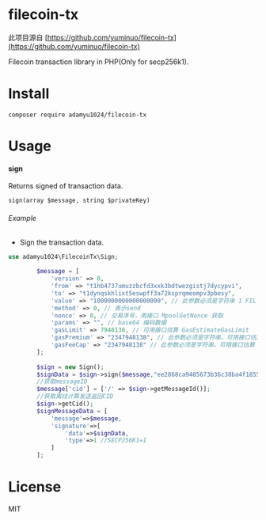 # filecoin-tx 
此项目源自 [https://github.com/yuminuo/filecoin-tx](https://github.com/yuminuo/filecoin-tx)

Filecoin transaction library in PHP(Only for secp256k1).

# Install

```
composer require adamyu1024/filecoin-tx
```

# Usage

#### sign

Returns signed of transaction data.

`sign(array $message, string $privateKey)`

###### Example

* Sign the transaction data.

```php
use adamyu1024\FilecoinTx\Sign;

        $message = [
            'version' => 0,
            'from' => "t1hb4737umuzzbcfd3xxk3bdtwezgistj7dycypvi",
            'to' => "t1dynqskhlixt5eswpff3a72ksprqmeompv3pbesy",
            'value' => "1000000000000000000", // 此参数必须是字符串 1 FIL
            'method' => 0, // 表示send
            'nonce' => 0, // 交易序号，用接口 MpoolGetNonce 获取
            'params' => "", // base64 编码数据
            'gasLimit' => 7948138, // 可用接口估算 GasEstimateGasLimit
            'gasPremium' => "2347948138", // 此参数必须是字符串，可用接口估算 GasEstimateGasPremium
            'gasFeeCap' => "2347948138" // 此参数必须是字符串，可用接口估算 GasEstimateFeeCap
        ];
        
        $sign = new Sign();
        $signData = $sign->sign($message,"ee2868ca9485673b36c38ba4f18551be25d08dd9be9bd24c44cd626b37cadae4");
        //获取messageID
        $message['cid'] = ['/' => $sign->getMessageId()];
        //获取离线计算发送返回CID
        $sign->getCid();
        $signMessageData = [
            'message'=>$message,
            'signature'=>[
                'data'=>$signData,
                'type'=>1 //SECP256K1=1
            ]
        ];
```

# License
MIT
